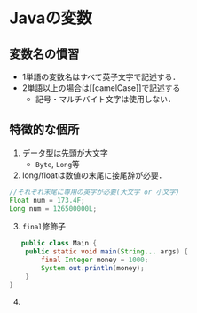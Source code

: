# Javaの変数

## 変数名の慣習
- 1単語の変数名はすべて英子文字で記述する．
- 2単語以上の場合は[[camelCase]]で記述する
    - 記号・マルチバイト文字は使用しない．

## 特徴的な個所
1. データ型は先頭が大文字
   - `Byte`, `Long`等
2. long/floatは数値の末尾に接尾辞が必要．
```java
//それぞれ末尾に専用の英字が必要(大文字 or 小文字)
Float num = 173.4F;
Long num = 126500000L;
```
3. `final`修飾子
```java
   public class Main {
    public static void main(String... args) {
        final Integer money = 1000;
        System.out.println(money);
    }
}
```
4. 
